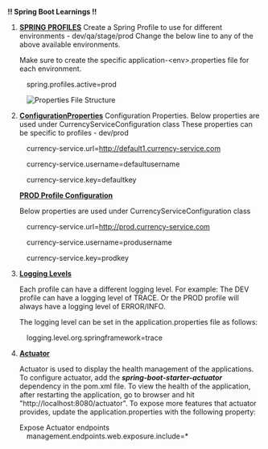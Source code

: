 **!! Spring Boot Learnings !!**

1. **<u>SPRING PROFILES</u>**
        Create a Spring Profile to use for different environments - dev/qa/stage/prod
        Change the below line to any of the above available environments. 
        <p>Make sure to create the specific application-\<env>.properties file for each environment.
            <p>&emsp;spring.profiles.active=prod
            <p>&emsp;<img src="C:\Users\JoshiAniruddha\Documents\learning\projects\learn-spring-boot\images\img.png" title="Properties File Structure"/>
2. **<u>ConfigurationProperties</u>**
        Configuration Properties. Below properties are used under CurrencyServiceConfiguration class
        These properties can be specific to profiles - dev/prod
            <p>&emsp;currency-service.url=http://default1.currency-service.com
            <p>&emsp;currency-service.username=defaultusername
            <p>&emsp;currency-service.key=defaultkey
        <p>**<u>PROD Profile Configuration</u>**
                <p>Below properties are used under CurrencyServiceConfiguration class
                <p>&emsp;currency-service.url=http://prod.currency-service.com
                <p>&emsp;currency-service.username=produsername
                <p>&emsp;currency-service.key=prodkey
3. **<u>Logging Levels</u>**
           <p>Each profile can have a different logging level.
           For example: The DEV profile can have a logging level of TRACE. Or the PROD profile will always have a logging
           level of ERROR/INFO.
           <p>The logging level can be set in the application.properties file as follows:
                <p>&emsp;logging.level.org.springframework=trace
4. **<u>Actuator</u>**
        <p>Actuator is used to display the health management of the applications.
        To configure actuator, add the **_spring-boot-starter-actuator_** dependency in the pom.xml file.
        To view the health of the application, after restarting the application, go to browser and hit "http://localhost:8080/actuator".
        To expose more features that actuator provides, update the application.properties with the following property:
        <p>Expose Actuator endpoints</br>
               &emsp;management.endpoints.web.exposure.include=*</p></p>
